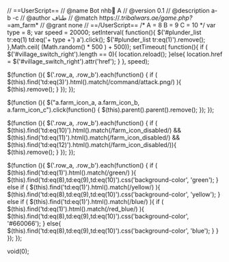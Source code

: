 // ==UserScript==
// @name Bot nhb ِA
// @version 0.1
// @description a- b -c
// @author طناف
// @match https://*.tribalwars.ae/game.php?*=am_farm*
// @grant none
// ==/UserScript==
/*
A = 8
B = 9
C = 10
*/
var type = 8;
var speed = 20000;
setInterval(
function(){
$('#plunder_list tr:eq(1) td:eq('+ type +') a').click();
$('#plunder_list tr:eq(1)').remove();
},Math.ceil( (Math.random() * 500 ) + 500));
setTimeout(
function(){
if ( $('#village_switch_right').length == 0){
location.reload();
}else{
location.href = $('#village_switch_right').attr('href');
}
}, speed);


$(function (){
$('.row_a, .row_b').each(function() {
if ( $(this).find('td:eq(3)').html().match(/command\/attack\.png/) ){
$(this).remove();
}
});
});

$(function (){
$("a.farm_icon_a, a.farm_icon_b, a.farm_icon_c").click(function() {
$(this).parent().parent().remove();
});
});

$(function (){
$('.row_a, .row_b').each(function() {
if ( $(this).find('td:eq(10)').html().match(/farm_icon_disabled/) && $(this).find('td:eq(11)').html().match(/farm_icon_disabled/) && $(this).find('td:eq(12)').html().match(/farm_icon_disabled/)){
$(this).remove();
}
});
});

$(function (){
$('.row_a, .row_b').each(function() {
if ( $(this).find('td:eq(1)').html().match(/green/) ){
$(this).find('td:eq(8),td:eq(9),td:eq(10)').css('background-color', 'green');
}
else if ( $(this).find('td:eq(1)').html().match(/yellow/) ){
$(this).find('td:eq(8),td:eq(9),td:eq(10)').css('background-color', 'yellow');
}
else if ( $(this).find('td:eq(1)').html().match(/blue/) ){
if ( $(this).find('td:eq(1)').html().match(/red_blue/) ){
$(this).find('td:eq(8),td:eq(9),td:eq(10)').css('background-color', '#660066');
}
else{
$(this).find('td:eq(8),td:eq(9),td:eq(10)').css('background-color', 'blue');
}
}
});
});

void(0);
